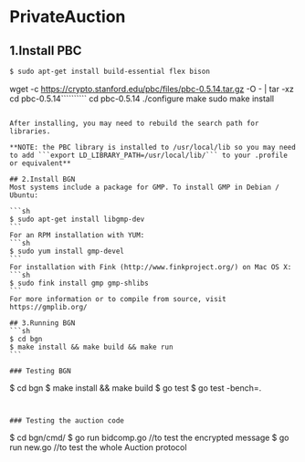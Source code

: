 # PrivateAuction

## 1.Install PBC

```sh
$ sudo apt-get install build-essential flex bison
```
wget -c https://crypto.stanford.edu/pbc/files/pbc-0.5.14.tar.gz -O - | tar -xz
cd pbc-0.5.14``````````
cd pbc-0.5.14
./configure
make
sudo make install
``````````````````

After installing, you may need to rebuild the search path for libraries.

**NOTE: the PBC library is installed to /usr/local/lib so you may need to add ```export LD_LIBRARY_PATH=/usr/local/lib/``` to your .profile or equivalent**

## 2.Install BGN
Most systems include a package for GMP. To install GMP in Debian / Ubuntu:

```sh
$ sudo apt-get install libgmp-dev
```
For an RPM installation with YUM:
```sh
$ sudo yum install gmp-devel
```
For installation with Fink (http://www.finkproject.org/) on Mac OS X:
```sh
$ sudo fink install gmp gmp-shlibs
```
For more information or to compile from source, visit https://gmplib.org/

## 3.Running BGN
```sh
$ cd bgn
$ make install && make build && make run
```

### Testing BGN
``````````````````
$ cd bgn
$ make install && make build
$ go test
$ go test -bench=.
``````````````````


### Testing the auction code
``````````````````
$ cd bgn/cmd/
$ go run bidcomp.go  //to test the encrypted message
$ go run new.go  //to test the whole Auction protocol
``````````````````
